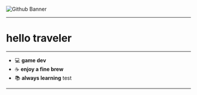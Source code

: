 ![Github Banner](coding.gif)

<hr>

<h1 align="left">hello traveler</h1>

---

- 💻 **game dev**
- ☕️ **enjoy a fine brew**
- 📚 **always learning**
test

---